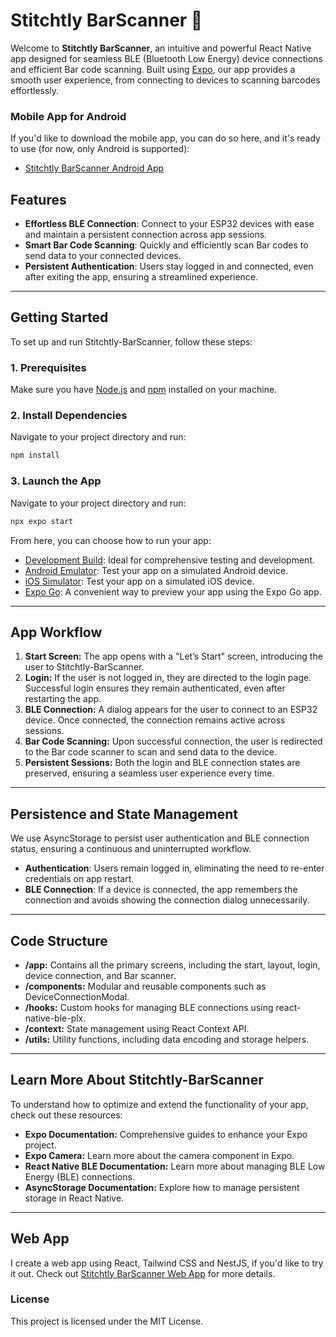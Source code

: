 # Stitchtly BarScanner 📱

Welcome to **Stitchtly BarScanner**, an intuitive and powerful React Native app designed for seamless BLE (Bluetooth Low Energy) device connections and efficient Bar code scanning. Built using [Expo](https://expo.dev), our app provides a smooth user experience, from connecting to devices to scanning barcodes effortlessly.

### Mobile App for Android

If you'd like to download the mobile app, you can do so here, and it's ready to use (for now, only Android is supported):

- [Stitchtly BarScanner Android App](https://expo.dev/accounts/jorgechvz98/projects/stitchtly-barscanner/builds/683545fb-a67b-443d-9975-231ca283102e)

## Features

- **Effortless BLE Connection**: Connect to your ESP32 devices with ease and maintain a persistent connection across app sessions.
- **Smart Bar Code Scanning**: Quickly and efficiently scan Bar codes to send data to your connected devices.
- **Persistent Authentication**: Users stay logged in and connected, even after exiting the app, ensuring a streamlined experience.

---

## Getting Started

To set up and run Stitchtly-BarScanner, follow these steps:

### 1. Prerequisites

Make sure you have [Node.js](https://nodejs.org) and [npm](https://www.npmjs.com) installed on your machine.

### 2. Install Dependencies

Navigate to your project directory and run:

```bash
npm install
```

### 3. Launch the App

Navigate to your project directory and run:

```bash
npx expo start
```

From here, you can choose how to run your app:

- [Development Build](https://docs.expo.dev/develop/development-builds/introduction/): Ideal for comprehensive testing and development.
- [Android Emulator](https://docs.expo.dev/workflow/android-studio-emulator/): Test your app on a simulated Android device.
- [iOS Simulator](https://docs.expo.dev/workflow/ios-simulator/): Test your app on a simulated iOS device.
- [Expo Go](https://expo.dev/go): A convenient way to preview your app using the Expo Go app.

---

## App Workflow

1. **Start Screen:** The app opens with a "Let’s Start" screen, introducing the user to Stitchtly-BarScanner.
2. **Login:** If the user is not logged in, they are directed to the login page. Successful login ensures they remain authenticated, even after restarting the app.
3. **BLE Connection:** A dialog appears for the user to connect to an ESP32 device. Once connected, the connection remains active across sessions.
4. **Bar Code Scanning:** Upon successful connection, the user is redirected to the Bar code scanner to scan and send data to the device.
5. **Persistent Sessions:** Both the login and BLE connection states are preserved, ensuring a seamless user experience every time.

---

## Persistence and State Management

We use AsyncStorage to persist user authentication and BLE connection status, ensuring a continuous and uninterrupted workflow.

- **Authentication**: Users remain logged in, eliminating the need to re-enter credentials on app restart.
- **BLE Connection**: If a device is connected, the app remembers the connection and avoids showing the connection dialog unnecessarily.

---

## Code Structure

- **/app:** Contains all the primary screens, including the start, layout, login, device connection, and Bar scanner.
- **/components:** Modular and reusable components such as DeviceConnectionModal.
- **/hooks:** Custom hooks for managing BLE connections using react-native-ble-plx.
- **/context:** State management using React Context API.
- **/utils:** Utility functions, including data encoding and storage helpers.

---

## Learn More About Stitchtly-BarScanner

To understand how to optimize and extend the functionality of your app, check out these resources:

- **Expo Documentation:** Comprehensive guides to enhance your Expo project.
- **Expo Camera:** Learn more about the camera component in Expo.
- **React Native BLE Documentation:** Learn more about managing BLE Low Energy (BLE) connections.
- **AsyncStorage Documentation:** Explore how to manage persistent storage in React Native.

---

## Web App

I create a web app using React, Tailwind CSS and NestJS, if you'd like to try it out. Check out [Stitchtly BarScanner Web App](https://github.com/jorgechvz/textile-warehouse) for more details.

### License

This project is licensed under the MIT License.